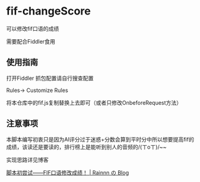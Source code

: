 # fif-changeScore

可以修改fif口语的成绩

需要配合Fiddler食用

## 使用指南

打开Fiddler  抓包配置请自行搜查配置

Rules-> Customize Rules 

将本仓库中的fif.js复制替换上去即可（或者只修改OnbeforeRequest方法）



## 注意事项

本脚本编写初衷只是因为AI评分过于迷惑+分数会算到平时分中所以想要提高fif的成绩，该读还是要读的，排行榜上是能听到别人的音频的/(ㄒoㄒ)/~~



实现思路详见博客

[脚本初尝试——FIF口语修改成绩！ | Rainnn の Blog](https://blog.rainnn.top/article/2999a3ed-3c36-4d96-b740-a664f6aa1302)

